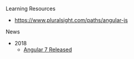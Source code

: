 
Learning Resources
* https://www.pluralsight.com/paths/angular-js



News
* 2018
  * [Angular 7 Released](https://blog.angular.io/version-7-of-angular-cli-prompts-virtual-scroll-drag-and-drop-and-more-c594e22e7b8c)

